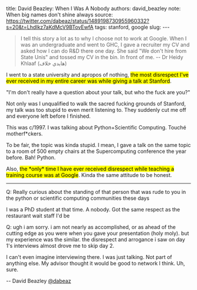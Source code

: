 title: David Beazley: When I Was A Nobody
authors: david_beazley
note: When big names don't shine always
source: https://twitter.com/dabeaz/status/1489198730955960332?s=20&t=LhdIkz7aKdMcV9BTovEwfA
tags: stanford, google
slug: ---


> I tell this story a lot as to why I choose not to work at Google. When I was an undergraduate and went to GHC, I gave a recruiter my CV and asked how I can do R&D there one day. She said "We don't hire from State Unis" and tossed my CV in the bin. In front of me. -- Dr Heidy Khlaaf (هايدي خلاف)


I went to a state university and apropos of nothing, <mark>the most disrespect I've ever received in my entire career was while giving a talk at Stanford</mark>.  

"I'm don't really have a question about your talk, but who the fuck are you?"

Not only was I unqualified to walk the sacred fucking grounds of Stanford, my talk was too stupid to even merit listening to.  They suddenly cut me off and everyone left before I finished.

This was c/1997. I was talking about Python+Scientific Computing. Touché motherf\*ckers.

To be fair, the topic was kinda stupid. I mean, I gave a talk on the same topic to a room of 500 empty chairs at the Supercomputing conference the year before. Bah! Python.

Also, <mark>the \*only\* time I have ever received disrespect while teaching a training course was at Google</mark>.  Kinda the same attitude to be honest.


---

Q: Really curious about the standing of that person that was rude to you in the python or scientific computing communities these days

I was a PhD student at that time. A nobody. Got the same respect as the restaurant wait staff I'd be

Q: ugh i am sorry.  i am not nearly as accomplished, or as ahead of the cutting edge as you were when you gave your presentation (holy moly). but my experience was the similar. the disrespect and arrogance i saw on day 1's interviews almost drove me to skip day 2.

I can't even imagine interviewing there. I was just talking. Not part of anything else. My advisor thought it would be good to network I think. Uh, sure.


-- David Beazley [@dabeaz](https://twitter.com/dabeaz)
